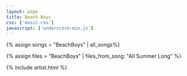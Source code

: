 ```yaml
---
layout: page
title: Beach Boys
css: ['music.css']
javascript: ['underscore-min.js']
---
```

{% assign songs = "BeachBoys" | all_songs%}

{% assign files = "BeachBoys" | files_from_song: "All Summer Long" %}

{% include artist.html %}
<!--
{% assign songs = "BeachBoys" | all_songs%}

{% for song in songs offset:3%}
  <p>{{song}}</p>
{% endfor %}

-->
<!--
  {% capture directory %}
      {% assign path = post.path | remove_first:'_posts/' | split:'/' %}
      {% for folder in path %}
          {% unless forloop.last %}
              {{ folder }}/
          {% endunless %}
      {% endfor %}
  {% endcapture %}
  Directory: {{directory}}
-->

